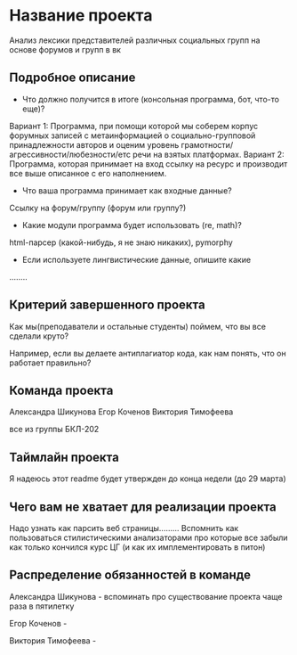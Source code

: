 # Название проекта

Анализ лексики представителей различных социальных групп на основе форумов и групп в вк

## Подробное описание

- Что должно получится в итоге (консольная программа, бот, что-то еще)?

Вариант 1: Программа, при помощи которой мы соберем корпус форумных записей с метаинформацией о социально-групповой принадлежности авторов и оценим уровень грамотности/агрессивности/любезности/етс речи на взятых платформах.
Вариант 2: Программа, которая принимает на вход ссылку на ресурс и производит все выше описанное с его наполнением.

- Что ваша программа принимает как входные данные?

Ссылку на форум/группу (форум или группу?)

- Какие модули программа будет использовать (re, math)?

html-парсер (какой-нибудь, я не знаю никаких), pymorphy

- Если используете лингвистические данные, опишите какие

........

## Критерий завершенного проекта

Как мы(преподаватели и остальные студенты) поймем, что вы все сделали круто?

Например, если вы делаете антиплагиатор кода, как нам понять, что он работает правильно?

## Команда проекта

Александра Шикунова
Егор Коченов
Виктория Тимофеева

все из группы БКЛ-202

## Таймлайн проекта

Я надеюсь этот readme будет утвержден до конца недели (до 29 марта)

## Чего вам не хватает для реализации проекта

Надо узнать как парсить веб страницы.........
Вспомнить как пользоваться стилистическими анализаторами про которые все забыли как только кончился курс ЦГ (и как их имплементировать в питон)

## Распределение обязанностей в команде

Александра Шикунова - вспоминать про существование проекта чаще раза в пятилетку

Егор Коченов -

Виктория Тимофеева - 

